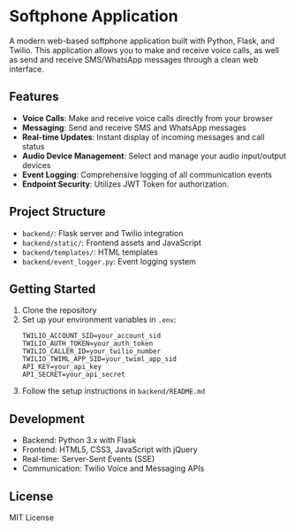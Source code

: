 # Softphone Application

A modern web-based softphone application built with Python, Flask, and Twilio. This application allows you to make and receive voice calls, as well as send and receive SMS/WhatsApp messages through a clean web interface.

## Features

- **Voice Calls**: Make and receive voice calls directly from your browser
- **Messaging**: Send and receive SMS and WhatsApp messages
- **Real-time Updates**: Instant display of incoming messages and call status
- **Audio Device Management**: Select and manage your audio input/output devices
- **Event Logging**: Comprehensive logging of all communication events
- **Endpoint Security**: Utilizes JWT Token for authorization.

## Project Structure

- `backend/`: Flask server and Twilio integration
- `backend/static/`: Frontend assets and JavaScript
- `backend/templates/`: HTML templates
- `backend/event_logger.py`: Event logging system

## Getting Started

1. Clone the repository
2. Set up your environment variables in `.env`:
   ```
   TWILIO_ACCOUNT_SID=your_account_sid
   TWILIO_AUTH_TOKEN=your_auth_token
   TWILIO_CALLER_ID=your_twilio_number
   TWILIO_TWIML_APP_SID=your_twiml_app_sid
   API_KEY=your_api_key
   API_SECRET=your_api_secret
   ```
3. Follow the setup instructions in `backend/README.md`

## Development

- Backend: Python 3.x with Flask
- Frontend: HTML5, CSS3, JavaScript with jQuery
- Real-time: Server-Sent Events (SSE)
- Communication: Twilio Voice and Messaging APIs

## License

MIT License

